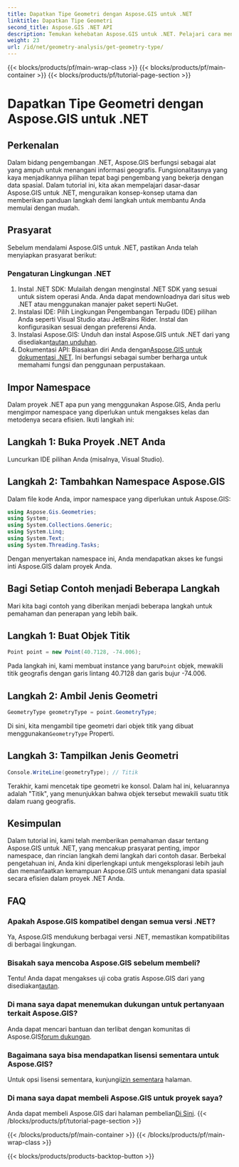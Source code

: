 ```yaml
---
title: Dapatkan Tipe Geometri dengan Aspose.GIS untuk .NET
linktitle: Dapatkan Tipe Geometri
second_title: Aspose.GIS .NET API
description: Temukan kehebatan Aspose.GIS untuk .NET. Pelajari cara menangani data spasial secara efisien di proyek .NET Anda dengan tutorial komprehensif ini.
weight: 23
url: /id/net/geometry-analysis/get-geometry-type/
---
```


{{< blocks/products/pf/main-wrap-class >}}
{{< blocks/products/pf/main-container >}}
{{< blocks/products/pf/tutorial-page-section >}}

# Dapatkan Tipe Geometri dengan Aspose.GIS untuk .NET

## Perkenalan
Dalam bidang pengembangan .NET, Aspose.GIS berfungsi sebagai alat yang ampuh untuk menangani informasi geografis. Fungsionalitasnya yang kaya menjadikannya pilihan tepat bagi pengembang yang bekerja dengan data spasial. Dalam tutorial ini, kita akan mempelajari dasar-dasar Aspose.GIS untuk .NET, menguraikan konsep-konsep utama dan memberikan panduan langkah demi langkah untuk membantu Anda memulai dengan mudah.
## Prasyarat
Sebelum mendalami Aspose.GIS untuk .NET, pastikan Anda telah menyiapkan prasyarat berikut:
### Pengaturan Lingkungan .NET
1. Instal .NET SDK: Mulailah dengan menginstal .NET SDK yang sesuai untuk sistem operasi Anda. Anda dapat mendownloadnya dari situs web .NET atau menggunakan manajer paket seperti NuGet.
2. Instalasi IDE: Pilih Lingkungan Pengembangan Terpadu (IDE) pilihan Anda seperti Visual Studio atau JetBrains Rider. Instal dan konfigurasikan sesuai dengan preferensi Anda.
3.  Instalasi Aspose.GIS: Unduh dan instal Aspose.GIS untuk .NET dari yang disediakan[tautan unduhan](https://releases.aspose.com/gis/net/).
4.  Dokumentasi API: Biasakan diri Anda dengan[Aspose.GIS untuk dokumentasi .NET](https://reference.aspose.com/gis/net/). Ini berfungsi sebagai sumber berharga untuk memahami fungsi dan penggunaan perpustakaan.

## Impor Namespace
Dalam proyek .NET apa pun yang menggunakan Aspose.GIS, Anda perlu mengimpor namespace yang diperlukan untuk mengakses kelas dan metodenya secara efisien. Ikuti langkah ini:
## Langkah 1: Buka Proyek .NET Anda
Luncurkan IDE pilihan Anda (misalnya, Visual Studio).
## Langkah 2: Tambahkan Namespace Aspose.GIS
Dalam file kode Anda, impor namespace yang diperlukan untuk Aspose.GIS:
```csharp
using Aspose.Gis.Geometries;
using System;
using System.Collections.Generic;
using System.Linq;
using System.Text;
using System.Threading.Tasks;
```
Dengan menyertakan namespace ini, Anda mendapatkan akses ke fungsi inti Aspose.GIS dalam proyek Anda.
## Bagi Setiap Contoh menjadi Beberapa Langkah
Mari kita bagi contoh yang diberikan menjadi beberapa langkah untuk pemahaman dan penerapan yang lebih baik.
## Langkah 1: Buat Objek Titik
```csharp
Point point = new Point(40.7128, -74.006);
```
 Pada langkah ini, kami membuat instance yang baru`Point` objek, mewakili titik geografis dengan garis lintang 40.7128 dan garis bujur -74.006.
## Langkah 2: Ambil Jenis Geometri
```csharp
GeometryType geometryType = point.GeometryType;
```
 Di sini, kita mengambil tipe geometri dari objek titik yang dibuat menggunakan`GeometryType` Properti.
## Langkah 3: Tampilkan Jenis Geometri
```csharp
Console.WriteLine(geometryType); // Titik
```
Terakhir, kami mencetak tipe geometri ke konsol. Dalam hal ini, keluarannya adalah "Titik", yang menunjukkan bahwa objek tersebut mewakili suatu titik dalam ruang geografis.

## Kesimpulan
Dalam tutorial ini, kami telah memberikan pemahaman dasar tentang Aspose.GIS untuk .NET, yang mencakup prasyarat penting, impor namespace, dan rincian langkah demi langkah dari contoh dasar. Berbekal pengetahuan ini, Anda kini diperlengkapi untuk mengeksplorasi lebih jauh dan memanfaatkan kemampuan Aspose.GIS untuk menangani data spasial secara efisien dalam proyek .NET Anda.
## FAQ
### Apakah Aspose.GIS kompatibel dengan semua versi .NET?
Ya, Aspose.GIS mendukung berbagai versi .NET, memastikan kompatibilitas di berbagai lingkungan.
### Bisakah saya mencoba Aspose.GIS sebelum membeli?
 Tentu! Anda dapat mengakses uji coba gratis Aspose.GIS dari yang disediakan[tautan](https://releases.aspose.com/).
### Di mana saya dapat menemukan dukungan untuk pertanyaan terkait Aspose.GIS?
 Anda dapat mencari bantuan dan terlibat dengan komunitas di Aspose.GIS[forum dukungan](https://forum.aspose.com/c/gis/33).
### Bagaimana saya bisa mendapatkan lisensi sementara untuk Aspose.GIS?
 Untuk opsi lisensi sementara, kunjungi[izin sementara](https://purchase.aspose.com/temporary-license/) halaman.
### Di mana saya dapat membeli Aspose.GIS untuk proyek saya?
 Anda dapat membeli Aspose.GIS dari halaman pembelian[Di Sini](https://purchase.aspose.com/buy).
{{< /blocks/products/pf/tutorial-page-section >}}

{{< /blocks/products/pf/main-container >}}
{{< /blocks/products/pf/main-wrap-class >}}

{{< blocks/products/products-backtop-button >}}
